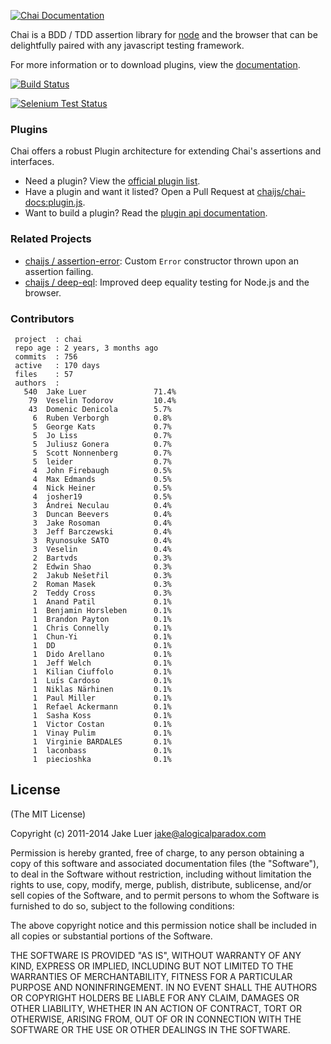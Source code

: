 [![Chai Documentation](https://chaijs.com/public/img/chai-logo.png)](https://chaijs.com)

Chai is a BDD / TDD assertion library for [node](https://nodejs.org) and the browser that
can be delightfully paired with any javascript testing framework.

For more information or to download plugins, view the [documentation](https://chaijs.com).

[![Build Status](https://travis-ci.org/chaijs/chai.png?branch=master)](https://travis-ci.org/chaijs/chai)

[![Selenium Test Status](https://saucelabs.com/browser-matrix/chaijs.svg)](https://saucelabs.com/u/chaijs)

### Plugins

Chai offers a robust Plugin architecture for extending Chai's assertions and interfaces.

- Need a plugin? View the [official plugin list](https://chaijs.com/plugins).
- Have a plugin and want it listed? Open a Pull Request at [chaijs/chai-docs:plugin.js](https://github.com/chaijs/chai-docs/blob/master/plugins.js#L1-L12). 
- Want to build a plugin? Read the [plugin api documentation](https://chaijs.com/guide/plugins/).

### Related Projects

- [chaijs / assertion-error](https://github.com/chaijs/assertion-error): Custom `Error` constructor thrown upon an assertion failing.
- [chaijs / deep-eql](https://github.com/chaijs/deep-eql): Improved deep equality testing for Node.js and the browser.

### Contributors

     project  : chai
     repo age : 2 years, 3 months ago
     commits  : 756
     active   : 170 days
     files    : 57
     authors  :
       540  Jake Luer               71.4%
        79  Veselin Todorov         10.4%
        43  Domenic Denicola        5.7%
         6  Ruben Verborgh          0.8%
         5  George Kats             0.7%
         5  Jo Liss                 0.7%
         5  Juliusz Gonera          0.7%
         5  Scott Nonnenberg        0.7%
         5  leider                  0.7%
         4  John Firebaugh          0.5%
         4  Max Edmands             0.5%
         4  Nick Heiner             0.5%
         4  josher19                0.5%
         3  Andrei Neculau          0.4%
         3  Duncan Beevers          0.4%
         3  Jake Rosoman            0.4%
         3  Jeff Barczewski         0.4%
         3  Ryunosuke SATO          0.4%
         3  Veselin                 0.4%
         2  Bartvds                 0.3%
         2  Edwin Shao              0.3%
         2  Jakub Nešetřil          0.3%
         2  Roman Masek             0.3%
         2  Teddy Cross             0.3%
         1  Anand Patil             0.1%
         1  Benjamin Horsleben      0.1%
         1  Brandon Payton          0.1%
         1  Chris Connelly          0.1%
         1  Chun-Yi                 0.1%
         1  DD                      0.1%
         1  Dido Arellano           0.1%
         1  Jeff Welch              0.1%
         1  Kilian Ciuffolo         0.1%
         1  Luís Cardoso            0.1%
         1  Niklas Närhinen         0.1%
         1  Paul Miller             0.1%
         1  Refael Ackermann        0.1%
         1  Sasha Koss              0.1%
         1  Victor Costan           0.1%
         1  Vinay Pulim             0.1%
         1  Virginie BARDALES       0.1%
         1  laconbass               0.1%
         1  piecioshka              0.1%

## License

(The MIT License)

Copyright (c) 2011-2014 Jake Luer <jake@alogicalparadox.com>

Permission is hereby granted, free of charge, to any person obtaining a copy
of this software and associated documentation files (the "Software"), to deal
in the Software without restriction, including without limitation the rights
to use, copy, modify, merge, publish, distribute, sublicense, and/or sell
copies of the Software, and to permit persons to whom the Software is
furnished to do so, subject to the following conditions:

The above copyright notice and this permission notice shall be included in
all copies or substantial portions of the Software.

THE SOFTWARE IS PROVIDED "AS IS", WITHOUT WARRANTY OF ANY KIND, EXPRESS OR
IMPLIED, INCLUDING BUT NOT LIMITED TO THE WARRANTIES OF MERCHANTABILITY,
FITNESS FOR A PARTICULAR PURPOSE AND NONINFRINGEMENT. IN NO EVENT SHALL THE
AUTHORS OR COPYRIGHT HOLDERS BE LIABLE FOR ANY CLAIM, DAMAGES OR OTHER
LIABILITY, WHETHER IN AN ACTION OF CONTRACT, TORT OR OTHERWISE, ARISING FROM,
OUT OF OR IN CONNECTION WITH THE SOFTWARE OR THE USE OR OTHER DEALINGS IN
THE SOFTWARE.

